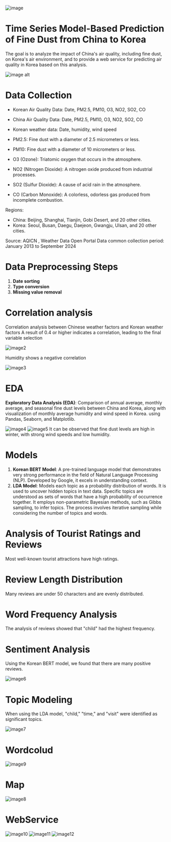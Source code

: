 ![image](https://github.com/LEEJAEYONG-97/portfolio/blob/341803756a1e4620a4ff964c1f0b7a25d9f3b212/app/static/assets/img/main2.png)

# Time Series Model-Based Prediction of Fine Dust from China to Korea
The goal is to analyze the impact of China's air quality, including fine dust, on Korea's air environment, and to provide a web service for predicting air quality in Korea based on this analysis.

![image alt](https://github.com/LEEJAEYONG-97/portfolio/blob/341803756a1e4620a4ff964c1f0b7a25d9f3b212/app/static/assets/img/main.png)

# Data Collection

* Korean Air Quality Data: Date, PM2.5, PM10, O3, NO2, SO2, CO
* China Air Quality Data: Date, PM2.5, PM10, O3, NO2, SO2, CO
* Korean weather data: Date, humidity, wind speed


* PM2.5: Fine dust with a diameter of 2.5 micrometers or less.
* PM10: Fine dust with a diameter of 10 micrometers or less.
* O3 (Ozone): Triatomic oxygen that occurs in the atmosphere.
* NO2 (Nitrogen Dioxide): A nitrogen oxide produced from industrial processes.
* SO2 (Sulfur Dioxide): A cause of acid rain in the atmosphere.
* CO (Carbon Monoxide): A colorless, odorless gas produced from incomplete combustion.

Regions:

* China: Beijing, Shanghai, Tianjin, Gobi Desert, and 20 other cities.
* Korea: Seoul, Busan, Daegu, Daejeon, Gwangju, Ulsan, and 20 other cities.

Source: AQICN , Weather Data Open Portal
Data common collection period: January 2013 to September 2024

# Data Preprocessing Steps

1. **Date sorting**
2. **Type conversion**
3. **Missing value removal**

# Correlation analysis

Correlation analysis between Chinese weather factors and Korean weather factors
A result of 0.4 or higher indicates a correlation, leading to the final variable selection


![image2](https://github.com/LEEJAEYONG-97/portfolio/blob/341803756a1e4620a4ff964c1f0b7a25d9f3b212/app/static/assets/img/heatmap2.png)


Humidity shows a negative correlation



![image3](https://github.com/LEEJAEYONG-97/portfolio/blob/341803756a1e4620a4ff964c1f0b7a25d9f3b212/app/static/assets/img/heatmap.png)


# EDA
**Exploratory Data Analysis (EDA)**: Comparison of annual average, monthly average, and seasonal fine dust levels between China and Korea, along with visualization of monthly average humidity and wind speed in Korea. using Pandas, Seaborn, and Matplotlib.

![image4](https://github.com/LEEJAEYONG-97/portfolio/blob/341803756a1e4620a4ff964c1f0b7a25d9f3b212/app/static/assets/img/eda.png)
![image5](https://github.com/LEEJAEYONG-97/portfolio/blob/341803756a1e4620a4ff964c1f0b7a25d9f3b212/app/static/assets/img/eda2.png)
It can be observed that fine dust levels are high in winter, with strong wind speeds and low humidity.

# Models

1. **Korean BERT Model**: A pre-trained language model that demonstrates very strong performance in the field of Natural Language Processing (NLP). Developed by Google, it excels in understanding context.
2. **LDA Model**: Models each topic as a probability distribution of words. It is used to uncover hidden topics in text data. Specific topics are understood as sets of words that have a high probability of occurrence together.
It employs non-parametric Bayesian methods, such as Gibbs sampling, to infer topics. The process involves iterative sampling while considering the number of topics and words.



# Analysis of Tourist Ratings and Reviews

Most well-known tourist attractions have high ratings.



# Review Length Distribution

Many reviews are under 50 characters and are evenly distributed.




# Word Frequency Analysis

The analysis of reviews showed that "child" had the highest frequency.



# Sentiment Analysis

Using the Korean BERT model, we found that there are many positive reviews.

![image6](https://github.com/LEEJAEYONG-97/portfolio/blob/5f895857ba9189f1b1c950e016cf4d3267e19425/app/static/assets/img/%EA%B0%90%EC%84%B1%EB%B6%84%EC%84%9D.png)

# Topic Modeling

When using the LDA model, "child," "time," and "visit" were identified as significant topics.

![image7](https://github.com/LEEJAEYONG-97/portfolio/blob/5f895857ba9189f1b1c950e016cf4d3267e19425/app/static/assets/img/%EC%A3%BC%EC%A0%9C%20%ED%86%A0%ED%94%BD.png)

# Wordcolud

![image9](https://github.com/LEEJAEYONG-97/portfolio/blob/5f895857ba9189f1b1c950e016cf4d3267e19425/app/static/assets/img/%EC%9B%8C%EB%93%9C%20%ED%81%B4%EB%9D%BC%EC%9A%B0%EB%93%9C.png)

# Map

![image8](https://github.com/LEEJAEYONG-97/portfolio/blob/5f895857ba9189f1b1c950e016cf4d3267e19425/app/static/assets/img/%EC%A7%80%EB%8F%84.png)

# WebService
![image10](https://github.com/LEEJAEYONG-97/portfolio/blob/5f895857ba9189f1b1c950e016cf4d3267e19425/app/static/assets/img/%EC%9B%B9%EA%B5%AC%ED%98%84.png)
![image11](https://github.com/LEEJAEYONG-97/portfolio/blob/5f895857ba9189f1b1c950e016cf4d3267e19425/app/static/assets/img/%EC%9B%B9%EA%B5%AC%ED%98%843.png)
![image12](https://github.com/LEEJAEYONG-97/portfolio/blob/5f895857ba9189f1b1c950e016cf4d3267e19425/app/static/assets/img/%EC%9B%B9%EA%B5%AC%ED%98%844.png)
